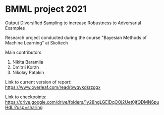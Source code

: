 # BMML project 2021
Output Diversified Sampling to increase Robustness to Adversarial Examples

Research project conducted during the course "Bayesian Methods of Machine Learning" at Skoltech

Main contributors:
1. Nikita Baramiia
1. Dmitrii Korzh
1. Nikolay Patakin


Link to current version of report: https://www.overleaf.com/read/bwqvkdsrzgqx

Link to checkpoints: https://drive.google.com/drive/folders/1y28hgLGElDqOOj2Uet0jfQDMN6puHdLI?usp=sharing

